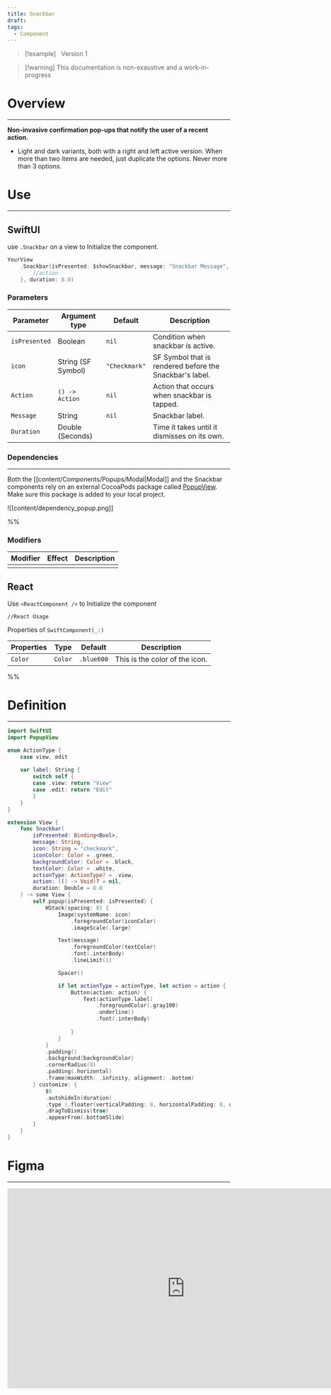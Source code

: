 ```yaml
---
title: Snackbar
draft: 
tags:
  - Component
---
```

> [!example] &nbsp;&nbsp;Version 1

> [!warning] This documentation is non-exaustive and a work-in-progress

# Overview
---
**Non-invasive confirmation pop-ups that notify the user of a recent action.**
* Light and dark variants, both with a right and left active version. When more than two items are needed, just duplicate the options. Never more than 3 options.
# Use

---
## SwiftUI

use `.Snackbar` on a view to Initialize the component.

```swift
YourView
	.Snackbar(isPresented: $showSnackbar, message: "Snackbar Message", icon: "checkmark", action: {
		//action
	}, duration: 8.0)
```

### Parameters

| Parameter     | Argument type      | Default       | Description                                             |
| ------------- | ------------------ | ------------- | ------------------------------------------------------- |
| `isPresented` | Boolean            | `nil`         | Condition when snackbar is active.                      |
| `icon`        | String (SF Symbol) | `"Checkmark"` | SF Symbol that is rendered before the Snackbar's label. |
| `Action`      | `() -> Action`     | `nil`         | Action that occurs when snackbar is tapped.             |
| `Message`     | String             | `nil`         | Snackbar label.                                         |
| `Duration`    | Double (Seconds)   |               | Time it takes until it dismisses on its own.            |
### Dependencies 
---
Both the [[content/Components/Popups/Modal|Modal]] and the Snackbar components rely on an external CocoaPods package called [PopupView](https://github.com/exyte/PopupView). Make sure this package is added to your local project.

![[content/dependency_popup.png]]

%%
### Modifiers

| Modifier | Effect | Description |
| -------- | ------ | ----------- |
|          |        |             |

 ## React

Use `<ReactComponent />` to Initialize the component

```tsx title="React"
//React Usage
```

Properties of `SwiftComponent(_:)`

| Properties | Type    | Default    | Description                    |
| ---------- | ------- | ---------- | ------------------------------ |
| `Color`    | `Color` | `.blue600` | This is the color of the icon. |
 %%
# Definition
---
```swift title="Snackbar.swift"
import SwiftUI
import PopupView

enum ActionType {
    case view, edit
    
    var label: String {
        switch self {
        case .view: return "View"
        case .edit: return "Edit"
        }
    }
}

extension View {
    func Snackbar(
        isPresented: Binding<Bool>,
        message: String,
        icon: String = "checkmark",
        iconColor: Color = .green,
        backgroundColor: Color = .black,
        textColor: Color = .white,
        actionType: ActionType? = .view,
        action: (() -> Void)? = nil,
        duration: Double = 8.0
    ) -> some View {
        self.popup(isPresented: isPresented) {
            HStack(spacing: 8) {
                Image(systemName: icon)
                    .foregroundColor(iconColor)
                    .imageScale(.large)

                Text(message)
                    .foregroundColor(textColor)
                    .font(.interBody)
                    .lineLimit(1)

                Spacer()

                if let actionType = actionType, let action = action {
                    Button(action: action) {
                        Text(actionType.label)
                            .foregroundColor(.gray100)
                            .underline()
                            .font(.interBody)
                        
                    }
                }
            }
            .padding()
            .background(backgroundColor)
            .cornerRadius(8)
            .padding(.horizontal)
            .frame(maxWidth: .infinity, alignment: .bottom)
        } customize: {
            $0
            .autohideIn(duration)
            .type (.floater(verticalPadding: 8, horizontalPadding: 8, useSafeAreaInset: true))
            .dragToDismiss(true)
            .appearFrom(.bottomSlide)
        }
    }
}

```
# Figma
---
<iframe style="border: 1px solid rgba(0, 0, 0, 0.1);" width="800" height="450" src="https://www.figma.com/embed?embed_host=share&url=https%3A%2F%2Fwww.figma.com%2Fdesign%2FYdYApHlAjaKaJwv7ogVBoy%2FFaaviator-Design-System-(v1)%3Fnode-id%3D2750-389%26t%3DYGRAyV5h2HYi1VN0-1" allowfullscreen></iframe>